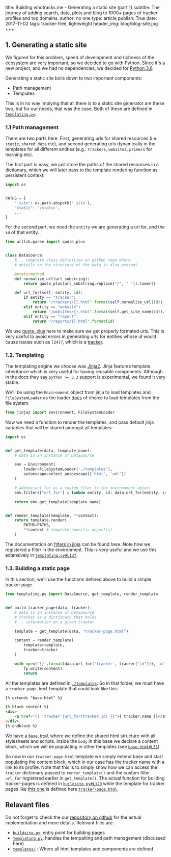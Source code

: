 title: Building whotracks.me - Generating a static site (part 1)
subtitle: The journey of adding search, data, plots and blog to 1000+ pages of tracker profiles and top domains.
author: no one
type: article
publish: True
date: 2017-11-02
tags: tracker-free, lightweight
header_img: blog/blog-site.jpg
+++


## 1. Generating a static site
We figured for this problem, speed of development and richness of the
ecosystem are very important, so we decided to go with Python. 
Since it's a new project, and we had no dependencies, 
we decided for [Python 3.6](https://docs.python.org/3.6/).

Generating a static site boils down to two important components:

* Path management
* Templates

This is in no way implying that all there is to a static site generator
are these two, but for our needs, that was the case.
Both of these are defined in [`templating.py`](https://github.com/cliqz-oss/whotracks.me/blob/master/templating.py).


### 1.1 Path management
There are two parts here. First, generating urls for shared 
resources (i.e. `static`, `shared data` etc), 
and second generating urls dynamically in the templates
for all different entities (e.g.: `trackers`, `websites`, 
`primers` for learning etc).

The first part is easy, we just store the paths of the 
shared resources in a dictionary, which we will later pass
to the template rendering function as persistent context:

```python
import os


PATHS = {
    "_site": os.path.abspath('_site'),
    "static": '/static',
    ...
}

```

For the second part, we need the `entity` we are generating 
a url for, and the `id` of that entity. 

```python
from urllib.parse import quote_plus


class DataSource:
    #... complete class definition on github repo where
    # details on the structure of the data is also present

    @staticmethod
    def normalize_url(url_substring):
        return quote_plus(url_substring.replace("/", " ")).lower()

    def url_for(self, entity, id):
        if entity == "tracker":
            return "/trackers/{}.html".format(self.normalize_url(id))
        elif entity == "website":
            return "/websites/{}.html".format(self.get_site_name(id)).lower()
        elif entity == "report":
            return "/reports/{}.html".format(id)
```

We use [quote_plus](https://docs.python.org/2/library/urllib.html#utility-functions) 
here to make sure we get properly formated urls. This 
is very useful to avoid errors in generating urls for entities whose id
would cause issues such as `[24]7`, which is a 
[tracker](https://whotracks.me/trackers/24_7.html).


### 1.2. Templating
The templating engine we choose was [Jinja2](http://jinja.pocoo.org/docs/2.9/).
Jinja features template inheritance which is very 
useful for having reusable components. Although in 
the docs they say `python >= 3.3` support is 
experimental, we found it very stable.

We'll be using the `Environment` object from jinja 
to load templates and `FileSystemLoader` as the 
loader [docs](http://jinja.pocoo.org/docs/2.9/api/)
of choice to load templates from the file system.

```python
from jinja2 import Environment, FileSystemLoader
```

Now we need a function to render the templates, and 
pass default jinja variables that will be shared 
amongst all templates:

```python
import os


def get_template(data, template_name):
    # data is an instance of DataSource

    env = Environment(
        loader=FileSystemLoader('./templates'),
        autoescape=select_autoescape(['html', 'xml'])
    )

    # adding url_for as a custom flter to the environment object
    env.filters["url_for"] = lambda entity, id: data.url_for(entity, id)

    return env.get_template(template_name)


def render_template(template, **context):
    return template.render(
        PATHS=PATHS,
        **context # template specific object(s)
    )
```

The documentation on [filters in jinja](http://jinja.pocoo.org/docs/2.9/api/#writing-filters) 
can be found here. Note how we registered a filter 
in the environment. This is very useful and we use 
this extensively in [`templating.py#L137`](https://github.com/cliqz-oss/whotracks.me/blob/master/templating.py#L137).



### 1.3. Building a static page

In this section, we'll use the functions defined 
above to build a simple tracker page.

```python
from templating.py import DataSource, get_template, render_template


def build_tracker_page(data, tracker):
    # data is an instance of DataSource
    # tracker is a dictionary that holds
    # .. information on a given tracker

    template = get_template(data, "tracker-page.html")

    content = render_template(
        template=template,
        tracker=tracker      
    )

    with open('{}'.format(data.url_for('tracker', tracker["id"])), 'w') as fp:
        fp.write(content)
        return
```

All the templates are defined in [`./templates`](https://github.com/cliqz-oss/whotracks.me/tree/master/templates).
So in that folder, we must have a `tracker-page.html` 
template that could look like this: 

```html
{% extends "base.html" %}

{% block content %}
<div>
    <a href="{{ 'tracker'|url_for(tracker.id) }}">{ tracker.name }}</a>
</div>
{% endblock %}

```
We have a [`base.html`]() where we define the shared html structure
with all stylesheets and scripts. Inside the `body` in this base
we declare a content block, which we will be populating in other
templates (see [`base.html#L51`](https://github.com/cliqz-oss/whotracks.me/blob/master/templates/base.html#L51)).

So now in our `tracker-page.html` template we simply extend 
base and start populating the content block, which in our 
case has the tracker name with a link to its profile. 
Note that this is to simply show how we can access the 
`tracker` dictionary passed to `render_template()` and the 
custom filter `url_for` registered earlier in `get_template()`.
The actual function for building tracker-pages is defined in 
[`buildsite.py#L120`](https://github.com/cliqz-oss/whotracks.me/blob/master/buildsite.py#L120)
while the template for tracker pages like [this one](/trackers/criteo.html) 
is defined here [`tracker-page.html`](https://github.com/cliqz-oss/whotracks.me/blob/master/templates/tracker-page.html).


## Relavant files
Do not forget to check the our [repository on github](https://github.com/cliqz-oss/whotracks.me) 
for the actual implementation and more details. 
Relevant files are:

- [`buildsite.py`](https://github.com/cliqz-oss/whotracks.me/tree/master/buildsite.py): entry point for building pages
- [`templating.py`](https://github.com/cliqz-oss/whotracks.me/tree/master/templating.py): handles the tempalting and path management (discussed here)
- [`templates/`](https://github.com/cliqz-oss/whotracks.me/tree/master/templates) : Where all html templates and components are defined